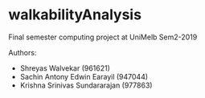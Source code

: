 # walkabilityAnalysis
Final semester computing project at UniMelb Sem2-2019

Authors:
- Shreyas Walvekar	(961621)
- Sachin Antony Edwin Earayil	(947044)
- Krishna Srinivas Sundararajan	(977863)
